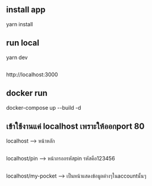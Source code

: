 ## install app
yarn install

## run local
yarn dev
##
http://localhost:3000

## docker run
docker-compose up --build -d

## เข้าใช้งานแค่ localhost เพราะให้ออกport 80
localhost  --> หน้าหลัก
##
localhost/pin --> หน้ากรอกรหัสpin รหัสคือ123456
##
localhost/my-pocket --> เป็นหน้าแสดงข้อมูลต่างๆในaccountนั้นๆ
